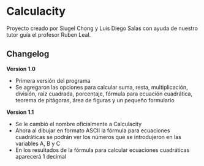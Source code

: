 # Calculacity

Proyecto creado por Siugel Chong y Luis Diego Salas con ayuda de nuestro tutor guía el profesor Ruben Leal.
## Changelog

**Version 1.0**

- Primera versión del programa
- Se agregaron las opciones para calcular suma, resta, multiplicación, división, raíz cuadrada, porcentaje, fórmula para ecuación cuadrática, teorema de pitágoras, área de figuras y un pequeño formulario

**Version 1.1**

- Se le cambió el nombre oficialmente a Calculacity
- Ahora al dibujar en formato ASCII la fórmula para ecuaciones cuadráticas se podrán ver los números que se introdujeron en las variables A, B y C
- En los resultados de la fórmula para calcular ecuaciones cuadráticas aparecerá 1 decimal
